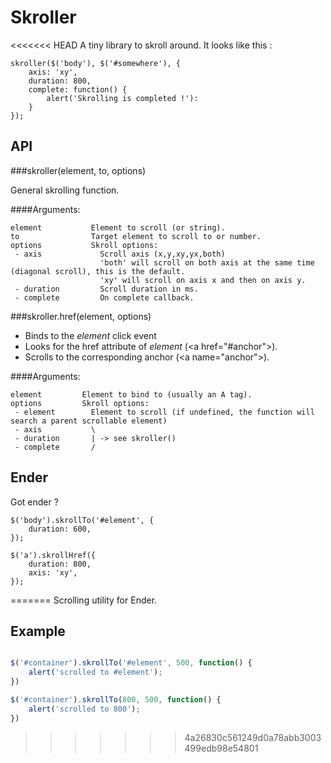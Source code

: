 Skroller
===

<<<<<<< HEAD
A tiny library to skroll around. It looks like this :

    skroller($('body'), $('#somewhere'), {
        axis: 'xy',
        duration: 800,
        complete: function() {
            alert('Skrolling is completed !'):
        }
    });


API
---

###skroller(element, to, options)

General skrolling function.

####Arguments:

    element           Element to scroll (or string).
    to                Target element to scroll to or number.
    options           Skroll options:
     - axis             Scroll axis (x,y,xy,yx,both)
                        'both' will scroll on both axis at the same time (diagonal scroll), this is the default.
                        'xy' will scroll on axis x and then on axis y.
     - duration         Scroll duration in ms.
     - complete         On complete callback.

###skroller.href(element, options)

- Binds to the _element_ click event
- Looks for the href attribute of _element_ (&lt;a href="#anchor">).
- Scrolls to the corresponding anchor (&lt;a name="anchor">).
    
####Arguments:

    element         Element to bind to (usually an A tag).
    options         Skroll options:
     - element        Element to scroll (if undefined, the function will search a parent scrollable element)
     - axis           \
     - duration       | -> see skroller()
     - complete       /

Ender
---

Got ender ?

    $('body').skrollTo('#element', {
        duration: 600,
    });
    
    $('a').skrollHref({
        duration: 800,
        axis: 'xy',
    });
=======
Scrolling utility for Ender.

Example
---

``` js

$('#container').skrollTo('#element', 500, function() {
    alert('scrolled to #element');
})

$('#container').skrollTo(800, 500, function() {
    alert('scrolled to 800');
})

```
>>>>>>> 4a26830c561249d0a78abb3003499edb98e54801
